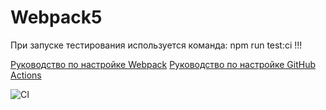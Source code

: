 # Webpack5

При запуске тестирования используется команда: npm run test:ci !!!

[Руководство по настройке Webpack](https://webpack.js.org/guides/)
[Руководство по настройке GitHub Actions](https://docs.github.com/en/actions/quickstart)

![CI](https://github.com/BogdashkinAS/ahj-homeworks_testing/actions/workflows/web.yml/badge.svg)